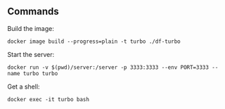 ## Commands

Build the image:

```
docker image build --progress=plain -t turbo ./df-turbo
```

Start the server:

```
docker run -v $(pwd)/server:/server -p 3333:3333 --env PORT=3333 --name turbo turbo
```

Get a shell:
```
docker exec -it turbo bash
```